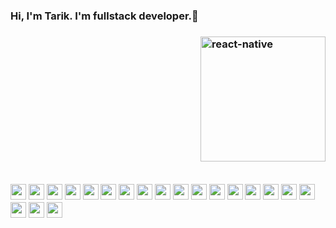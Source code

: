 <link rel="stylesheet" href="https://cdnjs.cloudflare.com/ajax/libs/animate.css/4.1.1/animate.min.css"/>
<h3 class="animate__animated animate__bounce">Hi, I'm Tarik. I'm fullstack developer.👋<h3/>

<img src="https://github.com/mrtarikozturk/mrtarikozturk/blob/master/animation_500_kd7ngokt.gif" alt="react-native" width="200" height="200" align="right" style="max-width:100%;">


<img src="https://camo.githubusercontent.com/ecdf091dc9f099a6db3e61242963a3a5412ae6a8/687474703a2f2f696d672e736869656c64732e696f2f62616467652f746563682d737461636b2d3036393066612e7376673f7374796c653d666c6174" alt="" data-canonical-src="http://img.shields.io/badge/tech-stack-0690fa.svg?style=flat" style="max-width:100%;">
<br/>
<br/>
<br/>
<br/>
<br/>
<br/>
<br/>
<br/>
<br/>
<br/>
<br/>
<br/>
<p align="bottom">
 <img src="https://github.com/mrtarikozturk/mrtarikozturk/blob/master/c%23.png" width="25" height="25" border: 5px solid #555>
<img src="https://github.com/mrtarikozturk/mrtarikozturk/blob/master/css3.png" width="25" height="25" border: 5px solid #555>
<img src="https://github.com/mrtarikozturk/mrtarikozturk/blob/master/dj.png" width="25" height="25" border: 5px solid #555>
<img src="https://github.com/mrtarikozturk/mrtarikozturk/blob/master/drive.png" width="25" height="25" border: 5px solid #555>
<img src="https://github.com/mrtarikozturk/mrtarikozturk/blob/master/es6.jpg" width="25" height="25" border: 5px solid #555>
<img src="https://github.com/mrtarikozturk/mrtarikozturk/blob/master/font.jpg" width="25" height="25">
<img src="https://github.com/mrtarikozturk/mrtarikozturk/blob/master/git.png" width="25" height="25">
<img src="https://github.com/mrtarikozturk/mrtarikozturk/blob/master/gmail.jpg" width="25" height="25">
<img src="https://github.com/mrtarikozturk/mrtarikozturk/blob/master/html.png" width="25" height="25">
<img src="https://github.com/mrtarikozturk/mrtarikozturk/blob/master/jira.jpg" width="25" height="25">
<img src="https://github.com/mrtarikozturk/mrtarikozturk/blob/master/mysql.png" width="25" height="25">
<img src="https://github.com/mrtarikozturk/mrtarikozturk/blob/master/node.png" width="25" height="25">
<img src="https://github.com/mrtarikozturk/mrtarikozturk/blob/master/postman.png" width="25" height="25">
<img src="https://github.com/mrtarikozturk/mrtarikozturk/blob/master/react.jpg" width="25" height="25">
<img src="https://github.com/mrtarikozturk/mrtarikozturk/blob/master/sgithub.png" width="25" height="25">
<img src="https://github.com/mrtarikozturk/mrtarikozturk/blob/master/sass.png" width="25" height="25">
<img src="https://github.com/mrtarikozturk/mrtarikozturk/blob/master/slack0.jpg" width="25" height="25">
<img src="https://github.com/mrtarikozturk/mrtarikozturk/blob/master/reactt.png" width="25" height="25">
<img src="https://github.com/mrtarikozturk/mrtarikozturk/blob/master/stackover.png" width="25" height="25">
<img src="https://github.com/mrtarikozturk/mrtarikozturk/blob/master/vs.png" width="25" height="25">
<p/>
<!--
**mrtarikozturk/mrtarikozturk** is a ✨ _special_ ✨ repository because its `README.md` (this file) appears on your GitHub profile.

Here are some ideas to get you started:

- 🔭 I’m currently working on ...
- 🌱 I’m currently learning ...
- 👯 I’m looking to collaborate on ...
- 🤔 I’m looking for help with ...
- 💬 Ask me about ...
- 📫 How to reach me: ...
- 😄 Pronouns: ...
- ⚡ Fun fact: ...
-->
